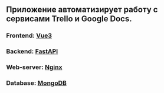 ## Приложение автоматизирует работу с сервисами Trello и Google Docs.
    
### Frontend: [Vue3](https://v3.vuejs.org)
### Backend: [FastAPI](https://fastapi.tiangolo.com)
### Web-server: [Nginx](https://nginx.org)
### Database: [MongoDB](https://docs.mongodb.com/manual/?_ga=2.17214588.4768330.1643487747-1514615191.1643487747)
